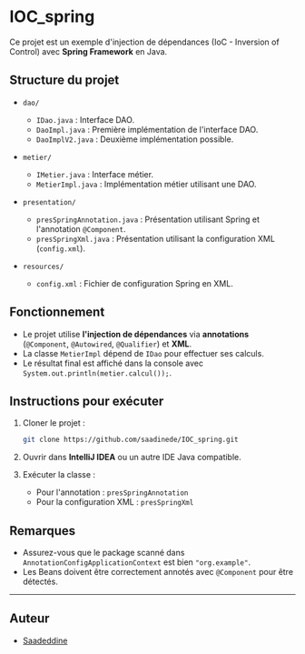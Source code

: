 # IOC_spring

Ce projet est un exemple d'injection de dépendances (IoC - Inversion of Control) avec **Spring Framework** en Java.

## Structure du projet

- `dao/`
  - `IDao.java` : Interface DAO.
  - `DaoImpl.java` : Première implémentation de l'interface DAO.
  - `DaoImplV2.java` : Deuxième implémentation possible.

- `metier/`
  - `IMetier.java` : Interface métier.
  - `MetierImpl.java` : Implémentation métier utilisant une DAO.

- `presentation/`
  - `presSpringAnnotation.java` : Présentation utilisant Spring et l'annotation `@Component`.
  - `presSpringXml.java` : Présentation utilisant la configuration XML (`config.xml`).

- `resources/`
  - `config.xml` : Fichier de configuration Spring en XML.

## Fonctionnement

- Le projet utilise **l'injection de dépendances** via **annotations** (`@Component`, `@Autowired`, `@Qualifier`) et **XML**.
- La classe `MetierImpl` dépend de `IDao` pour effectuer ses calculs.
- Le résultat final est affiché dans la console avec `System.out.println(metier.calcul());`.

## Instructions pour exécuter

1. Cloner le projet :
    ```bash
    git clone https://github.com/saadinede/IOC_spring.git
    ```

2. Ouvrir dans **IntelliJ IDEA** ou un autre IDE Java compatible.

3. Exécuter la classe :
   - Pour l'annotation : `presSpringAnnotation`
   - Pour la configuration XML : `presSpringXml`

## Remarques

- Assurez-vous que le package scanné dans `AnnotationConfigApplicationContext` est bien `"org.example"`.
- Les Beans doivent être correctement annotés avec `@Component` pour être détectés.

---

## Auteur

- [Saadeddine](https://github.com/saadinede)

